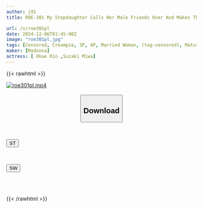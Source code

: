 ```yaml
---
author: j91
title: ROE-301 My Stepdaughter Calls Her Male Friends Over And Makes Them Gangbang Me Every Day. Rin Okae

url: /v/roe301pl
date: 2024-12-06T01:45:00Z
image: "roe301pl.jpg"
tags: [Censored, Creampie, 3P, 4P, Married Woman, (tag-censored), Mature Woman	]
maker: [Madonna]
actress: [ Okae Rin ,Suzaki Miwa]
---
```



{{< rawhtml >}}

<div class="video" data-videoid="O6pARek2lBIkzK">
    <a href="javascript:;">
        <img src="/v/roe301pl/roe301pl.jpg" width="WIDTH" height="HEIGHT" alt="roe301pl.mp4" loading="lazy">
    </a>
</div>

<script type="text/javascript" src="https://j91.asia/asset/on-demand-st.js"></script>

<br>
  <link rel="stylesheet" href="https://j91.asia/asset/bs5.css">
  
  <center>
  <button class="btn btn-primary" type="button" data-bs-toggle="collapse" data-bs-target=".multi-collapse" aria-expanded="false" aria-controls="multiCollapseExample1 multiCollapseExample2"><h2>Download</h2></button></center>
</p>
<div class="row">
  <div class="col">
    <div class="collapse multi-collapse" id="multiCollapseExample1">
      <div class="card card-body">
	      	      <br>
<div class="buttons">  
<p><a href="/v/roe301pl/st.html" target="_blank"><button class="btn-hover color-3"><i class="fa fa-download"></i> ST</button></a></p></div>
    </div>
  </div>
</div>
  <div class="col">
    <div class="collapse multi-collapse" id="multiCollapseExample2">
      <div class="card card-body">
	      <br>
<div class="buttons">
<p><a href="/v/roe301pl/sw.html" target="_blank"><button class="btn-hover color-2"><i class="fa fa-download"></i> SW</button></a></p></div>
<br><br>
      </div>
    </div>
  </div>
</div>

{{< /rawhtml >}}